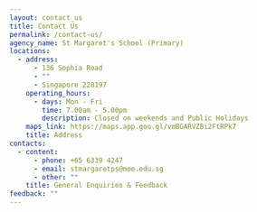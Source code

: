 ```yaml
---
layout: contact_us
title: Contact Us
permalink: /contact-us/
agency_name: St Margaret's School (Primary)
locations:
  - address:
      - 136 Sophia Road
      - ""
      - Singapore 228197
    operating_hours:
      - days: Mon - Fri
        time: 7.00am - 5.00pm
        description: Closed on weekends and Public Holidays
    maps_link: https://maps.app.goo.gl/vmBGARVZBi2FtRPk7
    title: Address
contacts:
  - content:
      - phone: +65 6339 4247
      - email: stmargaretps@moe.edu.sg
      - other: ""
    title: General Enquiries & Feedback
feedback: ""
---
```

